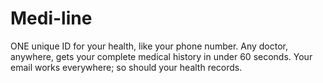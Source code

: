 # Medi-line
ONE unique ID for your health, like your phone number. Any doctor, anywhere, gets your complete medical history in under 60 seconds. Your email works everywhere; so should your health records.
